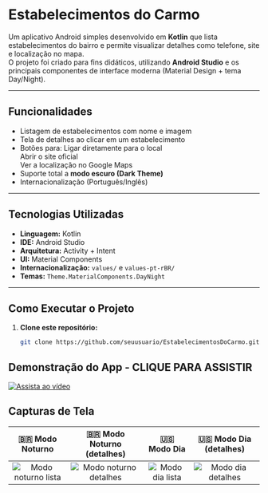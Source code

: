 # Estabelecimentos do Carmo

Um aplicativo Android simples desenvolvido em **Kotlin** que lista estabelecimentos do bairro e permite visualizar detalhes como telefone, site e localização no mapa.  
O projeto foi criado para fins didáticos, utilizando **Android Studio** e os principais componentes de interface moderna (Material Design + tema Day/Night).

---

## Funcionalidades

-  Listagem de estabelecimentos com nome e imagem  
-  Tela de detalhes ao clicar em um estabelecimento  
-  Botões para:
   Ligar diretamente para o local  
   Abrir o site oficial  
   Ver a localização no Google Maps  
-  Suporte total a **modo escuro (Dark Theme)**  
-  Internacionalização (Português/Inglês)

---

## Tecnologias Utilizadas

- **Linguagem:** Kotlin  
- **IDE:** Android Studio  
- **Arquitetura:** Activity + Intent  
- **UI:** Material Components  
- **Internacionalização:** `values/` e `values-pt-rBR/`  
- **Temas:** `Theme.MaterialComponents.DayNight`

---

## Como Executar o Projeto

1. **Clone este repositório:**
   ```bash
   git clone https://github.com/seuusuario/EstabelecimentosDoCarmo.git
   
## Demonstração do App - CLIQUE PARA ASSISTIR
[![Assista ao vídeo](https://img.youtube.com/vi/iY1STMTAqUo/hqdefault.jpg)](https://www.youtube.com/shorts/iY1STMTAqUo)

## Capturas de Tela

| 🇧🇷 Modo Noturno | 🇧🇷 Modo Noturno (detalhes) | 🇺🇸 Modo Dia | 🇺🇸 Modo Dia (detalhes) |
|:----------------:|:---------------------------:|:-------------:|:------------------------:|
| ![Modo noturno lista](docs/print1.jpg) | ![Modo noturno detalhes](docs/print2.jpg) | ![Modo dia lista](docs/print3.jpg) | ![Modo dia detalhes](docs/print4.jpg) |



